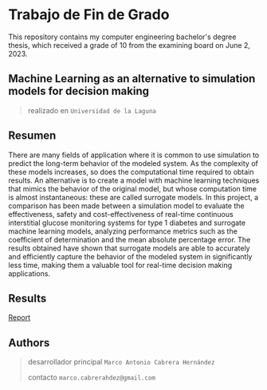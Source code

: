 # Trabajo de Fin de Grado 

This repository contains my computer engineering bachelor's degree thesis, which received a grade of 10 from the examining board on June 2, 2023.

## Machine Learning as an alternative to simulation models for decision making

> realizado en `Universidad de la Laguna`

## Resumen

There are many fields of application where it is common to use simulation to predict the long-term behavior of the modeled system. As the complexity of these models increases, so does the computational time required to obtain results. An alternative is to create a model with machine learning techniques that mimics the behavior of the original model, but whose computation time is almost instantaneous: these are called surrogate models. In this project, a comparison has been made between a simulation model to evaluate the effectiveness, safety and cost-effectiveness of real-time continuous interstitial glucose monitoring systems for type 1 diabetes and surrogate machine learning models, analyzing performance metrics such as the coefficient of determination and the mean absolute percentage error. The results obtained have shown that surrogate models are able to accurately and efficiently capture the behavior of the modeled system in significantly less time, making them a valuable tool for real-time decision making applications.

## Results

[Report](https://github.com/marcocabrerahdez/TFG/blob/main/Report.pdf)

## Authors

> desarrollador principal `Marco Antonio Cabrera Hernández`
>
> contacto `marco.cabrerahdez@gmail.com`
